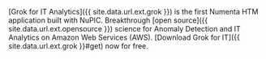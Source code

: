 [Grok for IT Analytics]({{ site.data.url.ext.grok }}) is the first Numenta HTM
application built with NuPIC. Breakthrough
[open source]({{ site.data.url.ext.opensource }}) science for Anomaly Detection
and IT Analytics on Amazon Web Services (AWS).
[Download Grok for IT]({{ site.data.url.ext.grok }}#get) now for free.
